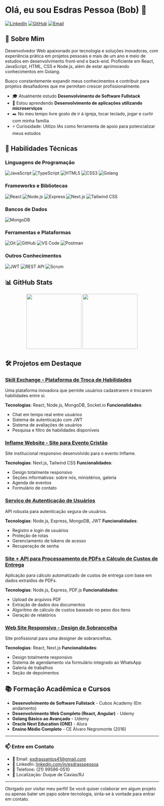 # Olá, eu sou Esdras Pessoa (Bob) 👋

[![LinkedIn](https://img.shields.io/badge/-LinkedIn-0077B5?style=flat&logo=linkedin&logoColor=white)](https://www.linkedin.com/in/esdrasspessoa/)
[![GitHub](https://img.shields.io/badge/-GitHub-181717?style=flat&logo=github&logoColor=white)](https://github.com/developedbyBob)
[![Email](https://img.shields.io/badge/-Email-D14836?style=flat&logo=gmail&logoColor=white)](mailto:esdrassantos41@gmail.com)

## 💼 Sobre Mim

Desenvolvedor Web apaixonado por tecnologia e soluções inovadoras, com experiência prática em projetos pessoais e mais de um ano e meio de estudos em desenvolvimento front-end e back-end. Proficiente em React, JavaScript, HTML, CSS e Node.js, além de estar aprimorando conhecimentos em Golang.

Busco constantemente expandir meus conhecimentos e contribuir para projetos desafiadores que me permitam crescer profissionalmente.

- 🎓 Atualmente estudo **Desenvolvimento de Software Fullstack** 
- 🌱 Estou aprendendo **Desenvolvimento de aplicações utilizando microserviços**
- ✒️ No meu tempo livre gosto de ir à igreja, tocar teclado, jogar e curtir com minha família
- ⚡ Curiosidade: Utilizo IAs como ferramenta de apoio para potencializar meus estudos

## 🚀 Habilidades Técnicas

### Linguagens de Programação
![JavaScript](https://img.shields.io/badge/-JavaScript-F7DF1E?style=for-the-badge&logo=javascript&logoColor=black)
![TypeScript](https://img.shields.io/badge/-TypeScript-3178C6?style=for-the-badge&logo=typescript&logoColor=white)
![HTML5](https://img.shields.io/badge/-HTML5-E34F26?style=for-the-badge&logo=html5&logoColor=white)
![CSS3](https://img.shields.io/badge/-CSS3-1572B6?style=for-the-badge&logo=css3&logoColor=white)
![Golang](https://img.shields.io/badge/-Golang-00ADD8?style=for-the-badge&logo=go&logoColor=white)

### Frameworks e Bibliotecas
![React](https://img.shields.io/badge/-React-61DAFB?style=for-the-badge&logo=react&logoColor=black)
![Node.js](https://img.shields.io/badge/-Node.js-339933?style=for-the-badge&logo=node.js&logoColor=white)
![Express](https://img.shields.io/badge/-Express-000000?style=for-the-badge&logo=express&logoColor=white)
![Next.js](https://img.shields.io/badge/-Next.js-000000?style=for-the-badge&logo=next.js&logoColor=white)
![Tailwind CSS](https://img.shields.io/badge/-Tailwind_CSS-38B2AC?style=for-the-badge&logo=tailwind-css&logoColor=white)

### Bancos de Dados
![MongoDB](https://img.shields.io/badge/-MongoDB-47A248?style=for-the-badge&logo=mongodb&logoColor=white)

### Ferramentas e Plataformas
![Git](https://img.shields.io/badge/-Git-F05032?style=for-the-badge&logo=git&logoColor=white)
![GitHub](https://img.shields.io/badge/-GitHub-181717?style=for-the-badge&logo=github&logoColor=white)
![VS Code](https://img.shields.io/badge/-VS_Code-007ACC?style=for-the-badge&logo=visual-studio-code&logoColor=white)
![Postman](https://img.shields.io/badge/-Postman-FF6C37?style=for-the-badge&logo=postman&logoColor=white)

### Outros Conhecimentos
![JWT](https://img.shields.io/badge/-JWT-000000?style=for-the-badge&logo=json-web-tokens&logoColor=white)
![REST API](https://img.shields.io/badge/-REST_API-009688?style=for-the-badge&logo=fastapi&logoColor=white)
![Scrum](https://img.shields.io/badge/-Scrum-6DB33F?style=for-the-badge&logo=scrumalliance&logoColor=white)

## 📊 GitHub Stats

<div align="center">
  <img height="180em" src="https://github-readme-stats.vercel.app/api/top-langs/?username=developedbyBob&layout=compact&langs_count=7&theme=dracula"/>
  <img height="180em" src="https://github-readme-stats.vercel.app/api?username=developedbyBob&show_icons=true&theme=dracula&include_all_commits=true&count_private=true"/>
</div>

## 🛠 Projetos em Destaque

### [Skill Exchange - Plataforma de Troca de Habilidades](https://github.com/developedbyBob/skill-exchange)
Uma plataforma inovadora que permite usuários cadastrarem e trocarem habilidades entre si. 

**Tecnologias**: React, Node.js, MongoDB, Socket.io
**Funcionalidades**:
- Chat em tempo real entre usuários
- Sistema de autenticação com JWT
- Sistema de avaliações de usuários
- Pesquisa e filtro de habilidades disponíveis

### [Inflame Website - Site para Evento Cristão](https://inflamerj.com.br/)
Site institucional responsivo desenvolvido para o evento Inflame.

**Tecnologias**: Next.js, Tailwind CSS
**Funcionalidades**:
- Design totalmente responsivo
- Seções informativas: sobre nós, ministérios, galeria
- Agenda de eventos
- Formulário de contato

### [Serviço de Autenticação de Usuários](https://github.com/developedbyBob/user-auth)
API robusta para autenticação segura de usuários.

**Tecnologias**: Node.js, Express, MongoDB, JWT
**Funcionalidades**:
- Registro e login de usuários
- Proteção de rotas
- Gerenciamento de tokens de acesso
- Recuperação de senha

### [Site + API para Processamento de PDFs e Cálculo de Custos de Entrega](https://github.com/developedbyBob/caf-express-go)
Aplicação para cálculo automatizado de custos de entrega com base em dados extraídos de PDFs.

**Tecnologias**: Node.js, Express, PDF.js
**Funcionalidades**:
- Upload de arquivos PDF
- Extração de dados dos documentos
- Algoritmo de cálculo de custos baseado no peso dos itens
- Geração de relatórios

### [Web Site Responsivo - Design de Sobrancelha](https://github.com/developedbyBob/web-sombrancelha)
Site profissional para uma designer de sobrancelhas.

**Tecnologias**: React, Next.js
**Funcionalidades**:
- Design totalmente responsivo
- Sistema de agendamento via formulário integrado ao WhatsApp
- Galeria de trabalhos
- Seção de depoimentos

## 📚 Formação Acadêmica e Cursos

- **Desenvolvimento de Software Fullstack** - Cubos Academy (Em andamento)
- **Desenvolvimento Web Completo (React, Angular)** - Udemy
- **Golang Básico ao Avançado** - Udemy
- **Oracle Next Education (ONE)** - Alura
- **Ensino Médio Completo** - CE Álvaro Negromonte (2016)

---

### 📫 Entre em Contato

- 📧 Email: [esdrassantos41@gmail.com](mailto:esdrassantos41@gmail.com)
- 💼 LinkedIn: [linkedin.com/in/esdrasspessoa](https://www.linkedin.com/in/esdrasspessoa/)
- 📱 Telefone: (21) 99596-0510
- 📍 Localização: Duque de Caxias/RJ

---

Obrigado por visitar meu perfil! Se você quiser colaborar em algum projeto ou apenas bater um papo sobre tecnologia, sinta-se à vontade para entrar em contato.

